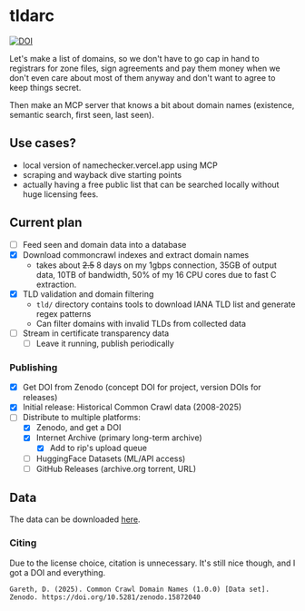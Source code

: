 # tldarc

[![DOI](https://zenodo.org/badge/DOI/10.5281/zenodo.15872040.svg)](https://doi.org/10.5281/zenodo.15872040)

Let's make a list of domains, so we don't have to go cap in hand to registrars
for zone files, sign agreements and pay them money when we don't even care about
most of them anyway and don't want to agree to keep things secret.

Then make an MCP server that knows a bit about domain names (existence, semantic
search, first seen, last seen).

## Use cases?

* local version of namechecker.vercel.app using MCP
* scraping and wayback dive starting points
* actually having a free public list that can be searched locally without huge
  licensing fees.

## Current plan

- [ ] Feed seen and domain data into a database
- [x] Download commoncrawl indexes and extract domain names
  - takes about ~~2.5~~ 8 days on my 1gbps connection, 35GB of output data,
    10TB of bandwidth, 50% of my 16 CPU cores due to fast C extraction.
- [x] TLD validation and domain filtering
  - `tld/` directory contains tools to download IANA TLD list and generate regex patterns
  - Can filter domains with invalid TLDs from collected data
- [ ] Stream in certificate transparency data
  - [ ] Leave it running, publish periodically

### Publishing

- [x] Get DOI from Zenodo (concept DOI for project, version DOIs for releases)
- [x] Initial release: Historical Common Crawl data (2008-2025)
- [ ] Distribute to multiple platforms:
  - [x] Zenodo, and get a DOI
  - [x] Internet Archive (primary long-term archive)
    - [x] Add to rip's upload queue
  - [ ] HuggingFace Datasets (ML/API access)
  - [ ] GitHub Releases (archive.org torrent, URL)

## Data

The data can be downloaded [here](https://zenodo.org/records/15872040).

### Citing

Due to the license choice, citation is unnecessary. It's still nice though,
and I got a DOI and everything.

```text
Gareth, D. (2025). Common Crawl Domain Names (1.0.0) [Data set]. Zenodo. https://doi.org/10.5281/zenodo.15872040
```

